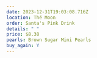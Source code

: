 ```yaml
---
date: 2023-12-31T19:03:08.716Z
location: Thé Moon
order: Santa's Pink Drink
details: " "
price: $8.38
pearls: Brown Sugar Mini Pearls
buy_again: Y
---
```

